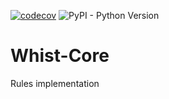 [![codecov](https://codecov.io/gh/Whist-Team/Whist-Core/branch/main/graph/badge.svg)](https://codecov.io/gh/Whist-Team/Whist-Core)
![PyPI - Python Version](https://img.shields.io/pypi/pyversions/whist-core)
# Whist-Core
Rules implementation
